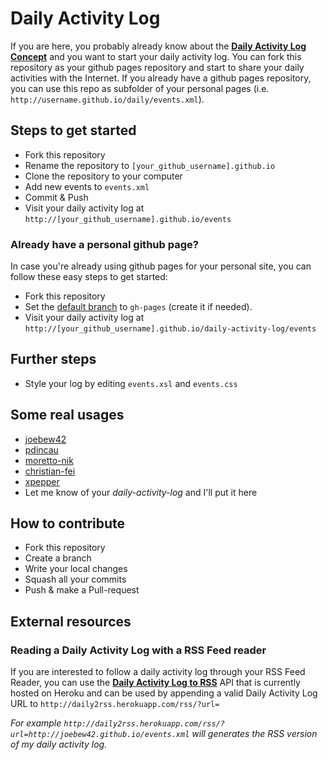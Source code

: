 # Daily Activity Log

If you are here, you probably already know about the [**Daily Activity Log Concept**](https://github.com/joebew42/daily-activity-log-concept) and you want to start your daily activity log. You can fork this repository as your github pages repository and start to share your daily activities with the Internet. If you already have a github pages repository, you can use this repo as subfolder of your personal pages (i.e. `http://username.github.io/daily/events.xml`).

## Steps to get started

- Fork this repository
- Rename the repository to `[your_github_username].github.io`
- Clone the repository to your computer
- Add new events to `events.xml`
- Commit & Push
- Visit your daily activity log at `http://[your_github_username].github.io/events`

### Already have a personal github page?

In case you're already using github pages for your personal site, you can follow these easy steps to get started:

- Fork this repository
- Set the [default branch](https://github.com/christian-fei/daily-activity-log/settings/branches) to `gh-pages` (create it if needed).
- Visit your daily activity log at `http://[your_github_username].github.io/daily-activity-log/events`

## Further steps

- Style your log by editing `events.xsl` and `events.css`

## Some real usages

- [joebew42](http://joebew42.github.io/events.xml)
- [pdincau](http://pdincau.github.io/events.xml)
- [moretto-nik](http://moretto-nik.github.io/events.xml)
- [christian-fei](http://christian.fei.ninja/daily-activity-log/index.xml)
- [xpepper](http://xpepper.github.io/daily-log/events.xml)
- Let me know of your _daily-activity-log_ and I'll put it here

## How to contribute

- Fork this repository
- Create a branch
- Write your local changes
- Squash all your commits
- Push & make a Pull-request

## External resources

### Reading a Daily Activity Log with a RSS Feed reader

If you are interested to follow a daily activity log through your RSS Feed Reader,
you can use the [**Daily Activity Log to RSS**](https://github.com/joebew42/daily-activity-log-to-rss)
API that is currently hosted on Heroku and can be used by appending a
valid Daily Activity Log URL to `http://daily2rss.herokuapp.com/rss/?url=`

_For example `http://daily2rss.herokuapp.com/rss/?url=http://joebew42.github.io/events.xml`
will generates the RSS version of my daily activity log._
